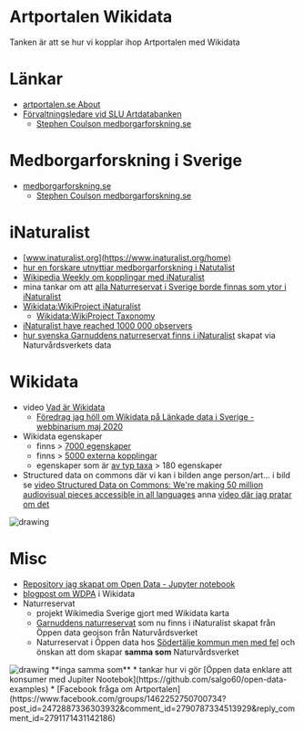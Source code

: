 # Artportalen Wikidata
Tanken är att se hur vi kopplar ihop Artportalen med Wikidata

# Länkar
* [artportalen.se About](https://artportalen.se/Home/About)
* [Förvaltningsledare vid SLU Artdatabanken](https://www.slu.se/installningar/personsok/?firstName=&lastName=Coulson&telephoneNumber=&email=&ou=&profile=&location=)
  * [Stephen Coulson medborgarforskning.se](https://medborgarforskning.se/2018/02/stephen-coulson/)
# Medborgarforskning i Sverige
* [medborgarforskning.se](https://medborgarforskning.se)
  * [Stephen Coulson medborgarforskning.se](https://medborgarforskning.se/2018/02/stephen-coulson/)
# iNaturalist
* [www.inaturalist.org](https://www.inaturalist.org/home)
* [hur en forskare utnyttjar medborgarforskning i Natutalist](https://forum.inaturalist.org/t/cool-new-paper-about-a-study-inspired-by-inat-observations/12351)
* [Wikipedia Weekly om kopplingar med iNaturalist](https://twitter.com/WikipediaWeekly/status/1258851809835102208?s=20)
* mina tankar om att [alla Naturreservat i Sverige borde finnas som ytor i iNaturalist](https://forum.inaturalist.org/t/creating-inaturalist-places-and-linking-to-wikidata-using-geojson/12220)
* [Wikidata:WikiProject iNaturalist](https://www.wikidata.org/wiki/Wikidata:WikiProject_iNaturalist) 
  * [Wikidata:WikiProject Taxonomy](https://www.wikidata.org/wiki/Wikidata:WikiProject_Taxonomy)
* [iNaturalist have reached 1000 000 observers](https://www.inaturalist.org/blog/35758-we-ve-reached-1-000-000-observers)
* [hur svenska Garnuddens naturreservat finns i iNaturalist](https://youtu.be/8u0orZtJWYY?t=4319) skapat via Naturvårdsverkets data
# Wikidata
* video [Vad är Wikidata](https://www.youtube.com/watch?v=m_9_23jXPoE)
  * [Föredrag jag höll om Wikidata på Länkade data i Sverige - webbinarium maj 2020](https://youtu.be/8u0orZtJWYY?t=3794)
* Wikidata egenskaper 
  * finns > [7000 egenskaper](http://w.wiki/DYS) 
  * finns > [5000 externa kopplingar](https://w.wiki/DYQ)
  * egenskaper som är [av typ taxa](https://w.wiki/Qz5) > 180 egenskaper
* Structured data on commons där vi kan i bilden ange person/art... i bild se [video Structured Data on Commons: We're making 50 million audiovisual pieces accessible in all languages](https://www.youtube.com/watch?v=lmWmMIuCJVM) anna [video där jag pratar om det](https://www.youtube.com/watch?v=8u0orZtJWYY&feature=youtu.be&t=4728)  

<img src="nutmeg.gif" alt="drawing" width="500"/>

# Misc
* [Repository jag skapat om Open Data - Jupyter notebook](https://github.com/salgo60/open-data-examples)
* [blogpost om WDPA](http://minancestry.blogspot.com/2020/05/wdpa-property.html) i Wikidata
* Naturreservat
  * projekt Wikimedia Sverige gjort med Wikidata karta
  * [Garnuddens naturreservat](http://minancestry.blogspot.com/2020/05/adding-inaturalist-widget-to-page-for.html) som nu finns i iNaturalist skapat från Öppen data geojson från Naturvårdsverket
  * Naturreservat i Öppen data hos [Södertälje kommun men med fel](http://minancestry.blogspot.com/2020/05/blog-post.html) och önskan att dom skapar **samma som** Naturvårdsverket 
<img src="Södertälje.png" alt="drawing" width="700"/>
**inga samma som**
* tankar hur vi gör [Öppen data enklare att konsumer med Jupiter Nootebok](https://github.com/salgo60/open-data-examples)
* [Facebook fråga om Artportalen](https://www.facebook.com/groups/1462252750700734?post_id=2472887336303932&comment_id=2790787334513929&reply_comment_id=2791171431142186)

